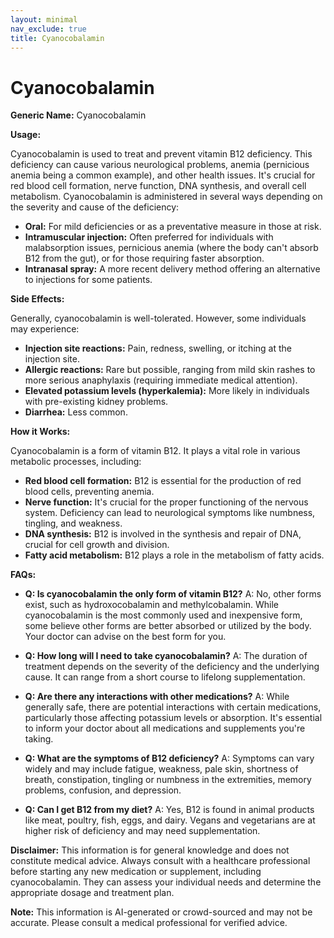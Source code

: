 ```yaml
---
layout: minimal
nav_exclude: true
title: Cyanocobalamin
---
```


# Cyanocobalamin

**Generic Name:** Cyanocobalamin

**Usage:**

Cyanocobalamin is used to treat and prevent vitamin B12 deficiency.  This deficiency can cause various neurological problems, anemia (pernicious anemia being a common example), and other health issues.  It's crucial for red blood cell formation, nerve function, DNA synthesis, and overall cell metabolism.  Cyanocobalamin is administered in several ways depending on the severity and cause of the deficiency:

* **Oral:** For mild deficiencies or as a preventative measure in those at risk.
* **Intramuscular injection:**  Often preferred for individuals with malabsorption issues, pernicious anemia (where the body can't absorb B12 from the gut), or for those requiring faster absorption.
* **Intranasal spray:**  A more recent delivery method offering an alternative to injections for some patients.

**Side Effects:**

Generally, cyanocobalamin is well-tolerated. However, some individuals may experience:

* **Injection site reactions:** Pain, redness, swelling, or itching at the injection site.
* **Allergic reactions:**  Rare but possible, ranging from mild skin rashes to more serious anaphylaxis (requiring immediate medical attention).
* **Elevated potassium levels (hyperkalemia):**  More likely in individuals with pre-existing kidney problems.
* **Diarrhea:** Less common.

**How it Works:**

Cyanocobalamin is a form of vitamin B12.  It plays a vital role in various metabolic processes, including:

* **Red blood cell formation:**  B12 is essential for the production of red blood cells, preventing anemia.
* **Nerve function:**  It's crucial for the proper functioning of the nervous system.  Deficiency can lead to neurological symptoms like numbness, tingling, and weakness.
* **DNA synthesis:**  B12 is involved in the synthesis and repair of DNA, crucial for cell growth and division.
* **Fatty acid metabolism:**  B12 plays a role in the metabolism of fatty acids.


**FAQs:**

* **Q: Is cyanocobalamin the only form of vitamin B12?**  A: No, other forms exist, such as hydroxocobalamin and methylcobalamin.  While cyanocobalamin is the most commonly used and inexpensive form, some believe other forms are better absorbed or utilized by the body.  Your doctor can advise on the best form for you.

* **Q: How long will I need to take cyanocobalamin?** A: The duration of treatment depends on the severity of the deficiency and the underlying cause.  It can range from a short course to lifelong supplementation.

* **Q: Are there any interactions with other medications?** A:  While generally safe, there are potential interactions with certain medications, particularly those affecting potassium levels or absorption.  It's essential to inform your doctor about all medications and supplements you're taking.

* **Q: What are the symptoms of B12 deficiency?** A: Symptoms can vary widely and may include fatigue, weakness, pale skin, shortness of breath, constipation, tingling or numbness in the extremities, memory problems, confusion, and depression.

* **Q: Can I get B12 from my diet?** A: Yes, B12 is found in animal products like meat, poultry, fish, eggs, and dairy.  Vegans and vegetarians are at higher risk of deficiency and may need supplementation.


**Disclaimer:** This information is for general knowledge and does not constitute medical advice. Always consult with a healthcare professional before starting any new medication or supplement, including cyanocobalamin. They can assess your individual needs and determine the appropriate dosage and treatment plan.


**Note:** This information is AI-generated or crowd-sourced and may not be accurate. Please consult a medical professional for verified advice.
